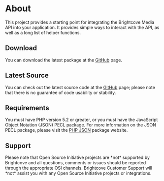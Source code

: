 <h1>
	About
</h1>

<p>
	This project provides a starting point for integrating the Brightcove Media API into your application. It provides simple ways to interact with the API, as well as a long list of helper functions.
</p>

<h2>
	Download
</h2>

<p>
	You can download the latest package at the <a href="http://github.com/brightcoveosi/PHP-MAPI-Wrapper">GitHub</a> page.
</p>

<h2>
	Latest Source
</h2>

<p>
	You can check out the latest source code at the <a href="http://github.com/brightcoveosi/PHP-MAPI-Wrapper">GitHub</a> page; please note that there is no guarantee of code usability or stability.
</p>

<h2>
	Requirements
</h2>

<p>
	You must have PHP version 5.2 or greater, or you must have the JavaScript Object Notation (JSON) PECL package. For more information on the JSON PECL package, please visit the <a href="http://www.php.net/json">PHP JSON</a> package website.
</p>

<h2>
	Support
</h2>

<p>
	Please note that Open Source Initiative projects are *not* supported by Brightcove and all questions, comments or issues should be reported through the appropriate OSI channels. Brightcove Customer Support will *not* assist you with any Open Source Initiative projects or integrations.
</p>